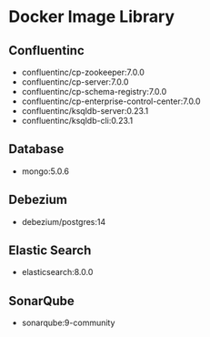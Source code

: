 # Docker Image Library

## Confluentinc

- confluentinc/cp-zookeeper:7.0.0
- confluentinc/cp-server:7.0.0
- confluentinc/cp-schema-registry:7.0.0
- confluentinc/cp-enterprise-control-center:7.0.0
- confluentinc/ksqldb-server:0.23.1
- confluentinc/ksqldb-cli:0.23.1

## Database

- mongo:5.0.6

## Debezium

- debezium/postgres:14

## Elastic Search

- elasticsearch:8.0.0

## SonarQube

- sonarqube:9-community
